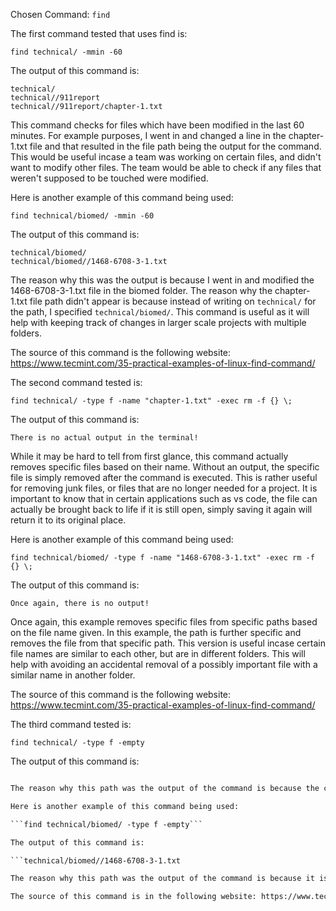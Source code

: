 Chosen Command: ```find```

The first command tested that uses find is:

```find technical/ -mmin -60```

The output of this command is:

```
technical/
technical//911report
technical//911report/chapter-1.txt
```

This command checks for files which have been modified in the last 60 minutes. For example purposes, I went in and changed a line in the chapter-1.txt file and that resulted in the file path being the output for the command. This would be useful incase a team was working on certain files, and didn't want to modify other files. The team would be able to check if any files that weren't supposed to be touched were modified. 

Here is another example of this command being used:

```find technical/biomed/ -mmin -60```

The output of this command is:

```
technical/biomed/
technical/biomed//1468-6708-3-1.txt
```

The reason why this was the output is because I went in and modified the 1468-6708-3-1.txt file in the biomed folder. The reason why the chapter-1.txt file path didn't appear is because instead of writing on ```technical/``` for the path, I specified ```technical/biomed/```. This command is useful as it will help with keeping track of changes in larger scale projects with multiple folders. 

The source of this command is the following website: https://www.tecmint.com/35-practical-examples-of-linux-find-command/



The second command tested is:

```find technical/ -type f -name "chapter-1.txt" -exec rm -f {} \;```

The output of this command is:

```There is no actual output in the terminal!```

While it may be hard to tell from first glance, this command actually removes specific files based on their name. Without an output, the specific file is simply removed after the command is executed. This is rather useful for removing junk files, or files that are no longer needed for a project. It is important to know that in certain applications such as vs code, the file can actually be brought back to life if it is still open, simply saving it again will return it to its original place. 

Here is another example of this command being used:

```find technical/biomed/ -type f -name "1468-6708-3-1.txt" -exec rm -f {} \;```

The output of this command is:

```Once again, there is no output!```

Once again, this example removes specific files from specific paths based on the file name given. In this example, the path is further specific and removes the file from that specific path. This version is useful incase certain file names are similar to each other, but are in different folders. This will help with avoiding an accidental removal of a possibly important file with a similar name in another folder. 

The source of this command is the following website: https://www.tecmint.com/35-practical-examples-of-linux-find-command/



The third command tested is:

```find technical/ -type f -empty```

The output of this command is:

```technical//911report/chapter-1.txt

The reason why this path was the output of the command is because the command searches for empty files in specific directories, and I deleted the contents of the chapter-1.txt file. The reason why this is useful is because there may be unwanted empty text files that can be found with this command and removed in combination with the previous command we covered. 

Here is another example of this command being used:

```find technical/biomed/ -type f -empty```

The output of this command is:

```technical/biomed//1468-6708-3-1.txt

The reason why this path was the output of the command is because it is another file with it's contents deleted by me. Another reason as to why this command is useful is because there may have been a mistake where the contents of a file have been deleted which would result in an error, and the mistake can be easily identified using this command. 

The source of this command is in the following website: https://www.tecmint.com/35-practical-examples-of-linux-find-command/
